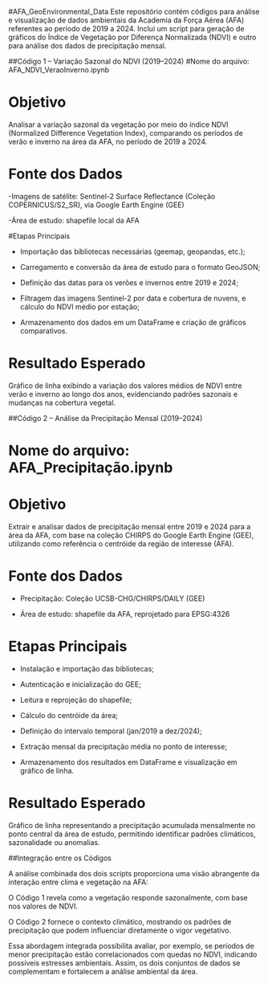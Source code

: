 #AFA_GeoEnvironmental_Data
Este repositório contém códigos para análise e visualização de dados ambientais da Academia da Força Aérea (AFA) referentes ao período de 2019 a 2024. Inclui um script para geração de gráficos do Índice de Vegetação por Diferença Normalizada (NDVI) e outro para análise dos dados de precipitação mensal. 

##Código 1 – Variação Sazonal do NDVI (2019–2024)
#Nome do arquivo: AFA_NDVI_VeraoInverno.ipynb

# Objetivo

Analisar a variação sazonal da vegetação por meio do índice NDVI (Normalized Difference Vegetation Index), comparando os períodos de verão e inverno na área da AFA, no período de 2019 a 2024.

# Fonte dos Dados

-Imagens de satélite: Sentinel-2 Surface Reflectance (Coleção COPERNICUS/S2_SR), via Google Earth Engine (GEE)

-Área de estudo: shapefile local da AFA

#Etapas Principais

- Importação das bibliotecas necessárias (geemap, geopandas, etc.);

- Carregamento e conversão da área de estudo para o formato GeoJSON;

- Definição das datas para os verões e invernos entre 2019 e 2024;

- Filtragem das imagens Sentinel-2 por data e cobertura de nuvens, e cálculo do NDVI médio por estação;

- Armazenamento dos dados em um DataFrame e criação de gráficos comparativos.

# Resultado Esperado

Gráfico de linha exibindo a variação dos valores médios de NDVI entre verão e inverno ao longo dos anos, evidenciando padrões sazonais e mudanças na cobertura vegetal.



##Código 2 – Análise da Precipitação Mensal (2019–2024)
# Nome do arquivo: AFA_Precipitação.ipynb

# Objetivo

Extrair e analisar dados de precipitação mensal entre 2019 e 2024 para a área da AFA, com base na coleção CHIRPS do Google Earth Engine (GEE), utilizando como referência o centróide da região de interesse (AFA).

# Fonte dos Dados

- Precipitação: Coleção UCSB-CHG/CHIRPS/DAILY (GEE)

- Área de estudo: shapefile da AFA, reprojetado para EPSG:4326


# Etapas Principais

- Instalação e importação das bibliotecas;

- Autenticação e inicialização do GEE;

- Leitura e reprojeção do shapefile;

- Cálculo do centróide da área;

- Definição do intervalo temporal (jan/2019 a dez/2024);

- Extração mensal da precipitação média no ponto de interesse;

- Armazenamento dos resultados em DataFrame e visualização em gráfico de linha.

# Resultado Esperado

Gráfico de linha representando a precipitação acumulada mensalmente no ponto central da área de estudo, permitindo identificar padrões climáticos, sazonalidade ou anomalias.



##Integração entre os Códigos

A análise combinada dos dois scripts proporciona uma visão abrangente da interação entre clima e vegetação na AFA:

O Código 1 revela como a vegetação responde sazonalmente, com base nos valores de NDVI.

O Código 2 fornece o contexto climático, mostrando os padrões de precipitação que podem influenciar diretamente o vigor vegetativo.

Essa abordagem integrada possibilita avaliar, por exemplo, se períodos de menor precipitação estão correlacionados com quedas no NDVI, indicando possíveis estresses ambientais. Assim, os dois conjuntos de dados se complementam e fortalecem a análise ambiental da área.
